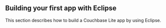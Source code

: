 ## Building your first app with Eclipse
This section describes how to build a Couchbase Lite app by using Eclipse.
